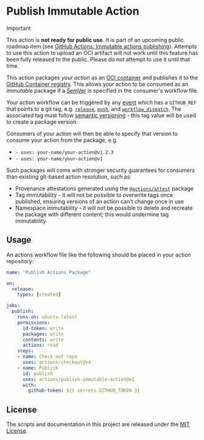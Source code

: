 # Publish Immutable Action

> [!IMPORTANT]
> This action is **not ready for public use**. It is part of an upcoming public roadmap item (see [GitHub Actions: Immutable actions publishing](https://github.com/github/roadmap/issues/592)).
> Attempts to use this action to upload an OCI artifact will not work until this feature has been fully released to the public. Please do not attempt to use it until that time.

This action packages _your action_ as an [OCI container](https://opencontainers.org/) and publishes it to the [GitHub Container registry](https://ghcr.io). This allows your action to be consumed as an _immutable_ package if a [SemVer](https://semver.org/) is specified in the consumer's workflow file.

Your action workflow can be triggered by any [event](https://docs.github.com/en/actions/using-workflows/events-that-trigger-workflows) which has a `GITHUB_REF` that points to a git tag,
e.g. [`release`](https://docs.github.com/en/actions/using-workflows/events-that-trigger-workflows#release), [`push`](https://docs.github.com/en/actions/using-workflows/events-that-trigger-workflows#push), and [`workflow_dispatch`](https://docs.github.com/en/actions/using-workflows/events-that-trigger-workflows#workflow_dispatch).
The associated tag must follow [semantic versioning](https://semver.org/) - this tag value will be used to create a package version.

Consumers of your action will then be able to specify that version to consume your action from the package, e.g.

- `- uses: your-name/your-action@v1.2.3`
- `- uses: your-name/your-action@v1`

Such packages will come with stronger security guarantees for consumers than existing git-based action resolution, such as:

- Provenance attestations generated using the [`@actions/attest`](https://github.com/actions/toolkit/tree/main/packages/attest) package
- Tag immutability - it will not be possible to overwrite tags once published, ensuring versions of an action can't change once in use
- Namespace immutability - it will not be possible to delete and recreate the package with different content; this would undermine tag immutability

## Usage

An actions workflow file like the following should be placed in your action repository:

<!-- start usage -->
```yaml
name: "Publish Actions Package"

on:
  release:
    types: [created]

jobs:
  publish:
    runs-on: ubuntu-latest
    permissions:
      id-token: write
      packages: write
      contents: write
      actions: read
    steps:
    - name: Check out repo
      uses: actions/checkout@v4
    - name: Publish
      id: publish
      uses: actions/publish-immutable-action@v1
      with:
        github-token: ${{ secrets.GITHUB_TOKEN }}
```
<!-- end usage -->

## License

The scripts and documentation in this project are released under the [MIT License](LICENSE).
